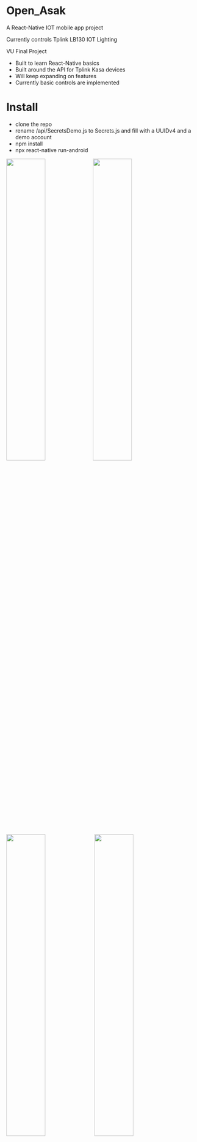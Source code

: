 # Open_Asak

A React-Native IOT mobile app project

Currently controls Tplink LB130 IOT Lighting

VU Final Project

- Built to learn React-Native basics
- Built around the API for Tplink Kasa devices
- Will keep expanding on features
- Currently basic controls are implemented

# Install

- clone the repo
- rename /api/SecretsDemo.js to Secrets.js and fill with a UUIDv4 and a demo account
- npm install
- npx react-native run-android

<img src="https://user-images.githubusercontent.com/6560149/85430877-1217f980-b5c4-11ea-80be-623dbfec9b62.png" width="45%"></img><img src="https://user-images.githubusercontent.com/6560149/85431256-9ec2b780-b5c4-11ea-83d3-267f6ea515ce.png" width="45%"></img>

<img src="https://user-images.githubusercontent.com/6560149/85431520-0416a880-b5c5-11ea-9d04-a4222e57cc6d.png" width="45%"></img> <img src="https://user-images.githubusercontent.com/6560149/85431748-4b9d3480-b5c5-11ea-9b79-833f21ba2761.png" width="45%"></img>

<img src="https://user-images.githubusercontent.com/6560149/85431893-830be100-b5c5-11ea-9e34-a2b8aef767bc.png" width="45%"></img><img src="https://user-images.githubusercontent.com/6560149/85432163-e8f86880-b5c5-11ea-86cf-dddd3e391ec9.png" width="45%"></img>
